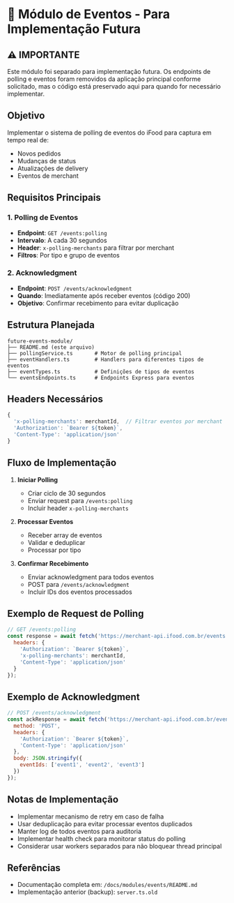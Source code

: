 # 🔄 Módulo de Eventos - Para Implementação Futura

## ⚠️ IMPORTANTE
Este módulo foi separado para implementação futura. Os endpoints de polling e eventos foram removidos da aplicação principal conforme solicitado, mas o código está preservado aqui para quando for necessário implementar.

## Objetivo
Implementar o sistema de polling de eventos do iFood para captura em tempo real de:
- Novos pedidos
- Mudanças de status
- Atualizações de delivery
- Eventos de merchant

## Requisitos Principais

### 1. Polling de Eventos
- **Endpoint**: `GET /events:polling`
- **Intervalo**: A cada 30 segundos
- **Header**: `x-polling-merchants` para filtrar por merchant
- **Filtros**: Por tipo e grupo de eventos

### 2. Acknowledgment
- **Endpoint**: `POST /events/acknowledgment`
- **Quando**: Imediatamente após receber eventos (código 200)
- **Objetivo**: Confirmar recebimento para evitar duplicação

## Estrutura Planejada

```
future-events-module/
├── README.md (este arquivo)
├── pollingService.ts       # Motor de polling principal
├── eventHandlers.ts        # Handlers para diferentes tipos de eventos
├── eventTypes.ts           # Definições de tipos de eventos
└── eventsEndpoints.ts      # Endpoints Express para eventos
```

## Headers Necessários
```javascript
{
  'x-polling-merchants': merchantId,  // Filtrar eventos por merchant
  'Authorization': `Bearer ${token}`,
  'Content-Type': 'application/json'
}
```

## Fluxo de Implementação

1. **Iniciar Polling**
   - Criar ciclo de 30 segundos
   - Enviar request para `/events:polling`
   - Incluir header `x-polling-merchants`

2. **Processar Eventos**
   - Receber array de eventos
   - Validar e deduplicar
   - Processar por tipo

3. **Confirmar Recebimento**
   - Enviar acknowledgment para todos eventos
   - POST para `/events/acknowledgment`
   - Incluir IDs dos eventos processados

## Exemplo de Request de Polling

```javascript
// GET /events:polling
const response = await fetch('https://merchant-api.ifood.com.br/events:polling', {
  headers: {
    'Authorization': `Bearer ${token}`,
    'x-polling-merchants': merchantId,
    'Content-Type': 'application/json'
  }
});
```

## Exemplo de Acknowledgment

```javascript
// POST /events/acknowledgment
const ackResponse = await fetch('https://merchant-api.ifood.com.br/events/acknowledgment', {
  method: 'POST',
  headers: {
    'Authorization': `Bearer ${token}`,
    'Content-Type': 'application/json'
  },
  body: JSON.stringify({
    eventIds: ['event1', 'event2', 'event3']
  })
});
```

## Notas de Implementação

- Implementar mecanismo de retry em caso de falha
- Usar deduplicação para evitar processar eventos duplicados
- Manter log de todos eventos para auditoria
- Implementar health check para monitorar status do polling
- Considerar usar workers separados para não bloquear thread principal

## Referências
- Documentação completa em: `/docs/modules/events/README.md`
- Implementação anterior (backup): `server.ts.old`